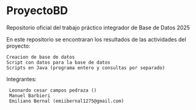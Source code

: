 # ProyectoBD
Repositorio oficial del trabajo práctico integrador de Base de Datos 2025

En este repositorio se encontraran los resultados de las actividades del proyecto:

	Creacion de base de datos
	Script con datos para la base de datos
	Scripts en Java (programa entero y consultas por separado)
	
Integrantes:
	
	 Leonardo cesar campos pedraza ()
	 Manuel Barbieri
	 Emiliano Bernal (emiibernal1275@gmail.com)
	 
